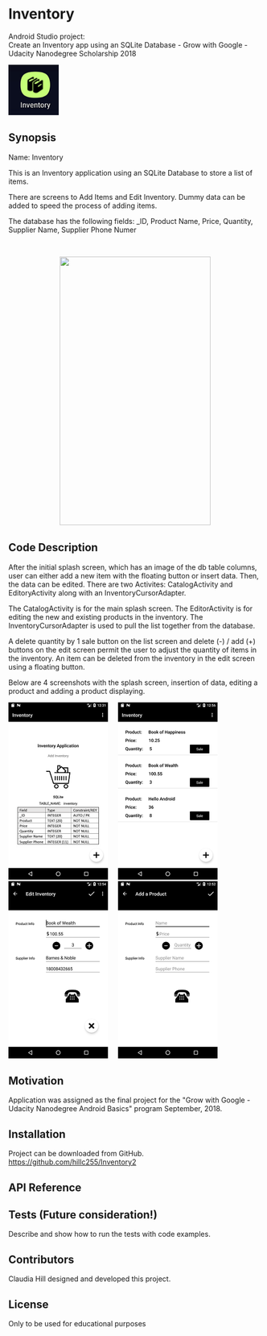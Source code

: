# Inventory
Android Studio project: </br>
Create an Inventory app using an SQLite Database - Grow with Google - Udacity Nanodegree Scholarship 2018 

 <kbd><img width="100" height="100" src="readme_assets/inventory_icon.png"></kbd>

## Synopsis

Name:  Inventory

This is an Inventory application using an SQLite Database to store a list of items.  

There are screens to Add Items and Edit Inventory.  Dummy data can be added to speed the process of adding items.

The database has the following fields:  _ID, Product Name, Price, Quantity, Supplier Name, Supplier Phone Numer


</br>
<p align="center">
 <kbd><img width="300" height="533" src="readme_assets/inventoryvideo.gif"></kbd>
</p>

## Code Description

After the initial splash screen, which has an image of the db table columns, user can either add a new item with the floating button or insert data.  Then, the data can be edited.  There are two Activites:  CatalogActivity and EditoryActivity along with an InventoryCursorAdapter.

The CatalogActivity is for the main splash screen.  The EditorActivity is for editing the new and existing products in the inventory.  The InventoryCursorAdapter is used to pull the list together from the database.  

A delete quantity by 1 sale button on the list screen and delete (-) / add (+) buttons on the edit screen permit the user to adjust the quantity of items in the inventory. An item can be deleted from the inventory in the edit screen using a floating button.

Below are 4 screenshots with the splash screen, insertion of data, editing a product and adding a product displaying.

![Splash screen with db columns](https://github.com/hillc255/Inventory2/blob/master/readme_assets/dbscreen.png)&nbsp;&nbsp;&nbsp;&nbsp;
![Data inserted.](https://github.com/hillc255/Inventory2/blob/master/readme_assets/dummydata.png)&nbsp;&nbsp;&nbsp;&nbsp; 
![Edit a product.](https://github.com/hillc255/Inventory2/blob/master/readme_assets/editproduct.png)&nbsp;&nbsp;&nbsp;&nbsp;
![Add a product.](https://github.com/hillc255/Inventory2/blob/master/readme_assets/addproduct.png)&nbsp;&nbsp;&nbsp;&nbsp;

## Motivation

Application was assigned as the final project for the "Grow with Google - Udacity Nanodegree Android Basics" program September, 2018.

## Installation

Project can be downloaded from GitHub.  
https://github.com/hillc255/Inventory2

## API Reference

## Tests (Future consideration!)

Describe and show how to run the tests with code examples.

## Contributors

Claudia Hill designed and developed this project.

## License

Only to be used for educational purposes

